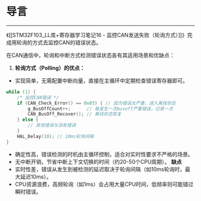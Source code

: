 # 导言
---
《[[STM32F103_LL库+寄存器学习笔记16 - 监控CAN发送失败（轮询方式）]]》完成用轮询的方式去监控CAN的错误状态。

在CAN通信中，轮询和中断方式检测错误状态各有其适用场景和优缺点：
1. **轮询方式（Polling）的优点：**
- 实现简单，无需配置中断向量，直接在主循环中定期检查错误寄存器即可。
```c
while (1) {
    /* 监控CAN错误 */
    if (CAN_Check_Error() == 0x03) { // 因为错误太严重，进入离线状态
        g_BusOffCount++;      // 每发生一次busoff严重错误，记录一次
        CAN_BusOff_Recover(); // 离线状态恢复
    } else {
        // 其他错误与没有错误
    }
    HAL_Delay(10); // 10ms轮询间隔
}
```
- 确定性高，错误检测的时机由主循环控制，适合对实时性要求不严格的场景。
- 无中断开销，节省中断上下文切换的时间（约20-50个CPU周期）。
**缺点**
- 实时性差，错误从发生到被检测的延迟取决于轮询间隔（如10ms轮询时，最大延迟10ms）。
- CPU资源浪费，高频轮询（如1ms）会占用大量CPU时间，低频率则可能错过瞬时错误。
